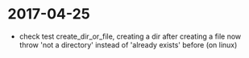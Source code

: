 # 2017-04-25

- check test create_dir_or_file, creating a dir after creating a file now throw 'not a directory' instead of 'already exists' before (on linux) 